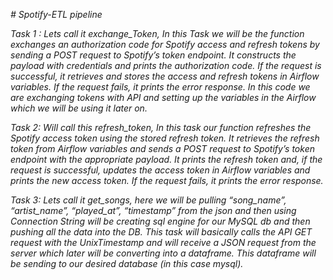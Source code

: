 *# Spotify-ETL pipeline*

*Task 1 : Lets call it exchange_Token,
In this Task we will be the function exchanges an authorization code for Spotify access and refresh tokens by sending a POST request to Spotify’s token endpoint.
It constructs the payload with credentials and prints the authorization code. If the request is successful, it retrieves and stores the access and refresh tokens in Airflow variables. 
If the request fails, it prints the error response.
In this code we are exchanging tokens with API and setting up the variables in the Airflow which we will be using it later on.*

*Task 2: Will call this refresh_token,
In this task our function refreshes the Spotify access token using the stored refresh token. It retrieves the refresh token from Airflow variables and sends a POST request to Spotify’s token endpoint with the appropriate payload. 
It prints the refresh token and, if the request is successful, updates the access token in Airflow variables and prints the new access token. If the request fails, it prints the error response.*

*Task 3: Lets call it get_songs, here we will be pulling “song_name”, “artist_name”, “played_at”, “timestamp” from the json and then using Connection String will be creating sql engine for our MySQL db and then pushing all the data into the DB.
This task will basically calls the API GET request with the UnixTimestamp and will receive a JSON request from the server which later will be converting into a dataframe. This dataframe will be sending to our desired database (in this case mysql).*


